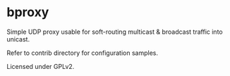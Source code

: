 # bproxy

Simple UDP proxy usable for soft-routing multicast & broadcast traffic into unicast.

Refer to contrib directory for configuration samples.

Licensed under GPLv2.
